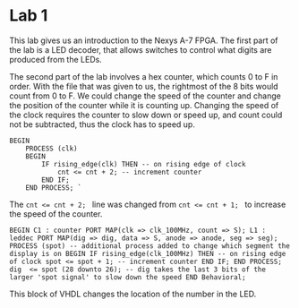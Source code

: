 # Lab 1

This lab gives us an introduction to the Nexys A-7 FPGA.  The first part of the lab is a LED decoder, that allows switches to control what digits are produced from the LEDs.  

The second part of the lab involves a hex counter, which counts 0 to F in order.  With the file that was given to us, the rightmost of the 8 bits would count from 0 to F.  We could change the speed of the counter and change the position of the counter while it is counting up.  Changing the speed of the clock requires the counter to slow down or speed up, and count could not be subtracted, thus the clock has to speed up.  

```
BEGIN
	PROCESS (clk)
	BEGIN
		IF rising_edge(clk) THEN -- on rising edge of clock
			cnt <= cnt + 2; -- increment counter
		END IF;
	END PROCESS; `
```
The `cnt <= cnt + 2; ` line was changed from `cnt <= cnt + 1; ` to increase the speed of the counter.

`BEGIN
	C1 : counter
	PORT MAP(clk => clk_100MHz, count => S);
	L1 : leddec
	PORT MAP(dig => dig, data => S, anode => anode, seg => seg);
	PROCESS (spot) -- additional process added to change which segment the display is on
	BEGIN
		IF rising_edge(clk_100MHz) THEN -- on rising edge of clock
			spot <= spot + 1; -- increment counter
		END IF;
	END PROCESS;
	dig  <= spot (28 downto 26); -- dig takes the last 3 bits of the larger 'spot signal' to slow down the speed
END Behavioral;`

This block of VHDL changes the location of the number in the LED.
